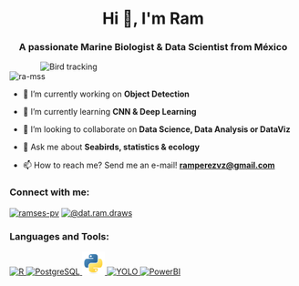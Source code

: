 
<h1 align="center">Hi 👋, I'm Ram</h1>
<h3 align="center">A passionate Marine Biologist & Data Scientist from México</h3>
<img align="right" alt="Bird tracking " width="450" src="https://raw.githubusercontent.com/ra-mss/portfolio/main/TrackBirdGif.gif">

<p align="left"> <img src="https://komarev.com/ghpvc/?username=ra-mss&label=Profile%20views&color=0e75b6&style=flat" alt="ra-mss" /> </p>

- 🔭 I’m currently working on **Object Detection** 

- 🌱 I’m currently learning **CNN & Deep Learning**

- 👯 I’m looking to collaborate on **Data Science, Data Analysis or DataViz**

- 💬 Ask me about **Seabirds, statistics & ecology**

- 📫 How to reach me? Send me an e-mail! **ramperezvz@gmail.com**


<h3 align="left">Connect with me:</h3>
<p align="left">
<a href="https://linkedin.com/in/ramses-pv" target="blank"><img align="center" src="https://raw.githubusercontent.com/rahuldkjain/github-profile-readme-generator/master/src/images/icons/Social/linked-in-alt.svg" alt="ramses-pv" height="30" width="40" /></a> 
<a href="https://instagram.com/@_datram" target="blank"><img align="center" src="https://raw.githubusercontent.com/rahuldkjain/github-profile-readme-generator/master/src/images/icons/Social/instagram.svg" alt="@dat.ram.draws" height="30" width="40" /></a>
</p>

<h3 align="left">Languages and Tools:</h3>
<p align="left"> <a href="https://cran.r-project.org/" target="_blank" rel="noreferrer"> <img src="https://upload.wikimedia.org/wikipedia/commons/thumb/1/1b/R_logo.svg/1024px-R_logo.svg.png" alt="R" width="50" height="40"/> </a> <a href="https://www.postgresql.org/" target="_blank" rel="noreferrer"> <img src="https://upload.wikimedia.org/wikipedia/commons/thumb/2/29/Postgresql_elephant.svg/800px-Postgresql_elephant.svg.png" alt="PostgreSQL" width="40" height="40"/> </a> <a href="https://www.python.org" target="_blank" rel="noreferrer"> <img src="https://raw.githubusercontent.com/devicons/devicon/master/icons/python/python-original.svg" alt="Python" width="40" height="40"/> </a> <a href="https://arxiv.org/abs/1506.02640" target="_blank" rel="noreferrer"> <img src="https://miro.medium.com/v2/resize:fit:720/format:webp/1*bSLNlG7crv-p-m4LVYYk3Q.png" alt="YOLO" width="80" height="40"/> </a> <a href="https://www.microsoft.com/es-es/power-platform/products/power-bi" target="_blank" rel="noreferrer"> <img src="https://upload.wikimedia.org/wikipedia/commons/thumb/c/cf/New_Power_BI_Logo.svg/600px-New_Power_BI_Logo.svg.png?20210102182532" alt="PowerBI" width="40" height="40"/> </a> </p> 

